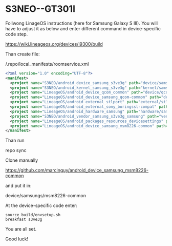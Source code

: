 # S3NEO--GT301I


Follwong LinageOS instructions (here for Samsung Galaxy S III). You will have to adjust it as below and enter different command in device-specific code step.

https://wiki.lineageos.org/devices/i9300/build


Than create file:

<REPO>/.repo/local_manifests/roomservice.xml
 
```xml
<?xml version="1.0" encoding="UTF-8"?>
<manifest>
  <project name="S3NEO/android_device_samsung_s3ve3g" path="device/samsung/s3ve3g" remote="github" revision="lineage-14.1" />
  <project name="S3NEO/android_kernel_samsung_s3ve3g" path="kernel/samsung/s3ve3g" remote="github" revision="lineage-14.1" />
  <project name="LineageOS/android_device_qcom_common" path="device/qcom/common" remote="github" revision="cm-14.1" />
  <project name="LineageOS/android_device_samsung_qcom-common" path="device/samsung/qcom-common" remote="github" revision="cm-14.1" />
  <project name="LineageOS/android_external_stlport" path="external/stlport" remote="github" revision="cm-14.1" />
  <project name="LineageOS/android_external_sony_boringssl-compat" path="external/sony/boringssl-compat" remote="github" revision="cm-14.1" />
  <project name="LineageOS/android_hardware_samsung" path="hardware/samsung" remote="github" revision="cm-14.1" />
  <project name="S3NEO/android_vendor_samsung_s3ve3g_samsung" path="vendor/samsung/s3ve3g" remote="github" revision="lineage-14.1" />
  <project name="LineageOS/android_packages_resources_devicesettings" path="packages/resources/devicesettings" remote="github" revision="cm-14.1" />
  <project name="LineageOS/android_device_samsung_msm8226-common" path="device/samsung/msm8226-common" remote="github" />
</manifest>
```

Than run 

repo sync

Clone manually

https://github.com/marcinguy/android_device_samsung_msm8226-common

and put it in:

device/samsungs/msm8226-common


At the device-specific code enter:

```
source build/envsetup.sh
breakfast s3ve3g
```

You are all set.


Good luck!
